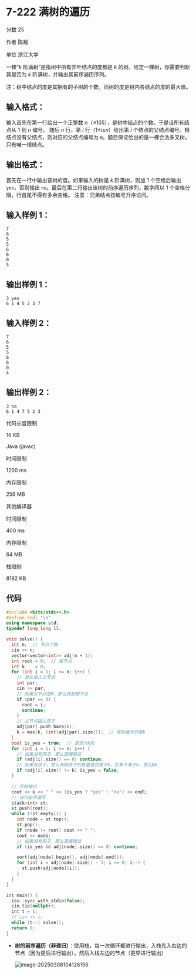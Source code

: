 # **7-222 满树的遍历**

分数 25

作者 陈越

单位 浙江大学

一棵“*k* 阶满树”是指树中所有非叶结点的度都是 *k* 的树。给定一棵树，你需要判断其是否为 *k* 阶满树，并输出其前序遍历序列。

注：树中结点的度是其拥有的子树的个数，而树的度是树内各结点的度的最大值。

## 输入格式：

输入首先在第一行给出一个正整数 *n*（≤105），是树中结点的个数。于是设所有结点从 1 到 *n* 编号。
随后 *n* 行，第 *i* 行（1≤*i*≤*n*）给出第 *i* 个结点的父结点编号。根结点没有父结点，则对应的父结点编号为 `0`。题目保证给出的是一棵合法多叉树，只有唯一根结点。

## 输出格式：

首先在一行中输出该树的度。如果输入的树是 *k* 阶满树，则加 1 个空格后输出 `yes`，否则输出 `no`。最后在第二行输出该树的前序遍历序列，数字间以 1 个空格分隔，行首尾不得有多余空格。
注意：兄弟结点按编号升序访问。

## 输入样例 1：

```in
7
6
5
5
6
6
0
5
```

## 输出样例 1：

```out
3 yes
6 1 4 5 2 3 7
```

## 输入样例 2：

```in
7
6
5
5
6
6
0
4
```

## 输出样例 2：

```out
3 no
6 1 4 7 5 2 3
```

代码长度限制

16 KB

Java (javac)

时间限制

1200 ms

内存限制

256 MB

其他编译器

时间限制

400 ms

内存限制

64 MB

栈限制

8192 KB

## 代码

```cpp
#include <bits/stdc++.h>
#define endl "\n"
using namespace std;
typedef long long ll;

void solve() {
  int n;  // 节点个数
  cin >> n;
  vector<vector<int>> adj(n + 1);
  int root = 0;  // 根节点
  int k    = 0;
  for (int i = 1; i <= n; i++) {
    // 首先输入父节点
    int par;
    cin >> par;
    // 如果父节点是0，那么找到根节点
    if (par == 0) {
      root = i;
      continue;
    }
    // 父节点插入孩子
    adj[par].push_back(i);
    k = max(k, (int)adj[par].size());  // 找到最大的度k
  }
  bool is_yes = true;  // 是否为k阶
  for (int i = 1; i <= n; i++) {
    // 如果没有孩子，那么直接跳过
    if (adj[i].size() == 0) continue;
    // 如果有孩子，那么判断孩子的数量是否等于k，如果不等于k，那么NO
    if (adj[i].size() != k) is_yes = false;
  }

  // 开始输出
  cout << k << " " << (is_yes ? "yes" : "no") << endl;
  // 进行前序遍历
  stack<int> st;
  st.push(root);
  while (!st.empty()) {
    int node = st.top();
    st.pop();
    if (node != root) cout << " ";
    cout << node;
    // 如果没有孩子，那么直接跳过
    if (is_yes && adj[node].size() == 0) continue;

    sort(adj[node].begin(), adj[node].end());
    for (int i = adj[node].size() - 1; i >= 0; i--) {
      st.push(adj[node][i]);
    }
  }
}

int main() {
  ios::sync_with_stdio(false);
  cin.tie(nullptr);
  int t = 1;
  // cin >> t;
  while (t--) solve();
  return 0;
}
```

- **树的前序遍历（非递归）**：使用栈，每一次循环都进行输出，入栈先入右边的节点（因为更后进行输出），然后入栈左边的节点（更早进行输出）

  ![image-20250308104126156](https://gitee.com/chen-houchao/images/raw/master/202503081041301.png)

  